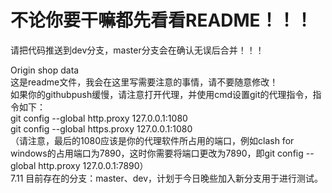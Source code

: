 # 不论你要干嘛都先看看README！！！  
请把代码推送到dev分支，master分支会在确认无误后合并！！！  

Origin shop data  
这是readme文件，我会在这里写需要注意的事情，请不要随意修改！  
如果你的githubpush缓慢，请注意打开代理，并使用cmd设置git的代理指令，指令如下：  
git config --global http.proxy 127.0.0.1:1080  
git config --global https.proxy 127.0.0.1:1080  
（请注意，最后的1080应该是你的代理软件所占用的端口，例如clash for windows的占用端口为7890，这时你需要将端口更改为7890，即git config --global http.proxy 127.0.0.1:7890）  
7.11 目前存在的分支：master、dev，计划于今日晚些加入新分支用于进行测试。
